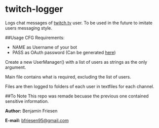 # twitch-logger
Logs chat messages of [twitch.tv](twitch.tv) user. To be used in the future to imitate users messaging style.

##Usage
CFG Requirements:

* NAME as Username of your bot
* PASS as OAuth password (Can be generated [here](https://twitchapps.com/tmi/))

Create a new UserManager() with a list of users as strings as the only argument.

Main file contains what is required, excluding the list of users.

Files are then logged to folders of each user in textfiles for each channel.

##To Note
This repo was remade becuase the previous one contained sensitive information.

**Author:** Benjamin Friesen

**E-mail:** bfriesen95@gmail.com
